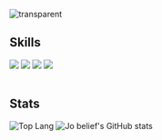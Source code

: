 ![transparent](https://capsule-render.vercel.app/api?type=transparent&fontColor=703ee5&text=Welcome%20to%20belief's%20GitHub%20&height=150&fontSize=60)
<br>

    
## Skills 
<div style="display:flex; flex-direction:column; align-items:flex-start;">
    <div>
        <img src="https://img.shields.io/badge/Java-007396?style=for-the-badge&logo=Java&logoColor=white"> 
        <img src="https://img.shields.io/badge/Spring Boot-6DB33F?style=for-the-badge&logo=spring boot&logoColor=white"> 
      <img src="https://img.shields.io/badge/Spring-6DB33F?style=for-the-badge&logo=spring boot&logoColor=white"> 
      <img src="https://img.shields.io/badge/PostgreSQL-4169E1?style=for-the-badge&logo=PostgreSQL&logoColor=white"/>
    </div>
</div>
<br>

## Stats
![Top Lang](https://github-readme-stats.vercel.app/api/top-langs/?username=jmd5314&layout=compact&theme=graywhite&hide=css)
![Jo belief's GitHub stats](https://github-readme-stats.vercel.app/api?username=jmd5314&show_icons=true&theme=default)
<br>
